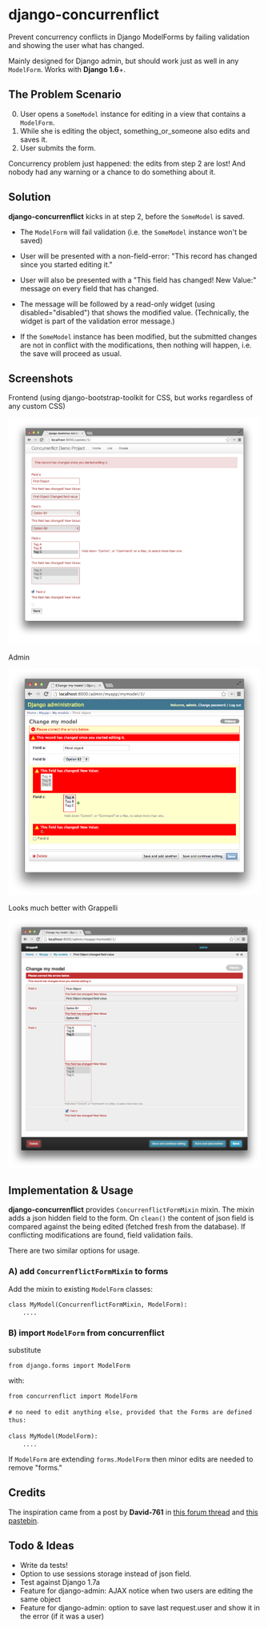 django-concurrenflict
=====================

Prevent concurrency conflicts in Django ModelForms by failing validation and showing the user what has changed.

Mainly designed for Django admin, but should work just as well in any `ModelForm`. Works with **Django 1.6**+.

## The Problem Scenario

 0. User opens a `SomeModel` instance for editing in a view that contains a `ModelForm`.
 0. While she is editing the object, something\_or\_someone also edits and saves it.
 0. User submits the form. 
 
Concurrency problem just happened: the edits from step 2 are lost! And nobody had any warning or a chance to do something about it.
 
## Solution

**django-concurrenflict** kicks in at step 2, before the `SomeModel` is saved.

 * The `ModelForm` will fail validation (i.e. the `SomeModel` instance won't be saved)
 * User will be presented with a non-field-error: "This record has changed since you started editing it."
 * User will also be presented with a "This field has changed! New Value:" message on every field that has changed.
 * The message will be followed by a read-only widget (using disabled="disabled") that shows the modified value. (Technically, the widget is part of the validation error message.)
 
 * If the `SomeModel` instance has been modified, but the submitted changes are not in conflict with the modifications, then nothing will happen, i.e. the save will proceed as usual.

## Screenshots

Frontend (using django-bootstrap-toolkit for CSS, but works regardless of any custom CSS)

![Frontend form](docs_img/bootstrap.png)

Admin

![Admin form](docs_img/admin.png)

Looks much better with Grappelli

![Admin form](docs_img/grappelli.png)



## Implementation & Usage

**django-concurrenflict** provides `ConcurrenflictFormMixin` mixin. The mixin adds a json hidden field to the form. On `clean()` the content of json field is compared against the being edited (fetched fresh from the database). If conflicting modifications are found, field validation fails.

There are two similar options for usage.

### A) add `ConcurrenflictFormMixin` to forms

Add the mixin to existing `ModelForm` classes:

    class MyModel(ConcurrenflictFormMixin, ModelForm):
        ....
        
### B) import `ModelForm` from concurrenflict

substitute 

	from django.forms import ModelForm
	
with:

    from concurrenflict import ModelForm

    # no need to edit anything else, provided that the Forms are defined thus:
    
    class MyModel(ModelForm):
        ....

If `ModelForm` are extending `forms.ModelForm` then minor edits are needed to remove "forms."


## Credits

The inspiration came from a post by **David-761** in [this forum thread][1] and [this pastebin][2].


## Todo & Ideas

 * Write da tests!
 * Option to use sessions storage instead of json field.
 * Test against Django 1.7a
 * Feature for django-admin: AJAX notice when two users are editing the same object
 * Feature for django-admin: option to save last request.user and show it in the error (if it was a user)


[1]: http://python.6.x6.nabble.com/Admin-interface-not-preventing-simultaneous-editing-of-the-same-record-td502368.htmt    "Admin interface not preventing simultaneous editing of the same record"
[2]: http://pastebin.com/f3b2c03cb    "FooAdminForm"

